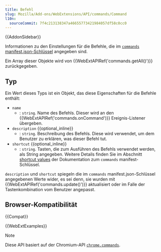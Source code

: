 ```yaml
---
title: Befehl
slug: Mozilla/Add-ons/WebExtensions/API/commands/Command
l10n:
  sourceCommit: 7f4c213138347a46655773421984057df58c0cc0
---
```


{{AddonSidebar}}

Informationen zu den Einstellungen für die Befehle, die im [`commands` manifest.json-Schlüssel](/de/docs/Mozilla/Add-ons/WebExtensions/manifest.json/commands) angegeben sind.

Ein Array dieser Objekte wird von {{WebExtAPIRef('commands.getAll()')}} zurückgegeben.

## Typ

Ein Wert dieses Typs ist ein Objekt, das diese Eigenschaften für die Befehle enthält:

- `name`
  - : `string`. Name des Befehls. Dieser wird an den {{WebExtAPIRef('commands.onCommand')}} Ereignis-Listener übergeben.
- `description` {{optional_inline}}
  - : `string`. Beschreibung des Befehls. Diese wird verwendet, um dem Benutzer zu erklären, was dieser Befehl tut.
- `shortcut` {{optional_inline}}
  - : `string`. Tasten, die zum Ausführen des Befehls verwendet werden, als String angegeben. Weitere Details finden Sie im Abschnitt [shortcut values](/de/docs/Mozilla/Add-ons/WebExtensions/manifest.json/commands#shortcut_values) der Dokumentation zum `commands` manifest-Schlüssel.

`description` und `shortcut` spiegeln die im `commands` manifest.json-Schlüssel angegebenen Werte wider, es sei denn, sie wurden mit {{WebExtAPIRef('commands.update()')}} aktualisiert oder im Falle der Tastenkombination vom Benutzer angepasst.

## Browser-Kompatibilität

{{Compat}}

{{WebExtExamples}}

> [!NOTE]
> Diese API basiert auf der Chromium-API [`chrome.commands`](https://developer.chrome.com/docs/extensions/reference/api/commands).
